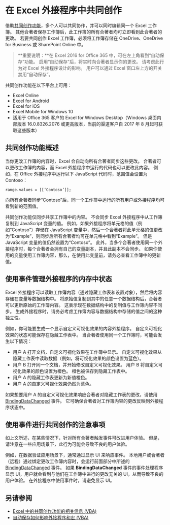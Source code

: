 # <a name="coauthoring-in-excel-add-ins"></a>在 Excel 外接程序中共同创作  

借助[共同创作功能](https://support.office.com/zh-cn/article/Collaborate-on-Excel-workbooks-at-the-same-time-with-co-authoring-7152aa8b-b791-414c-a3bb-3024e46fb104)，多个人可以共同协作，并可以同时编辑同一个 Excel 工作簿。 其他合著者保存工作簿后，此工作簿的所有合著者均可立即看到此合著者的更改。 若要共同创作 Excel 工作簿，必须将工作簿存储在 OneDrive、OneDrive for Business 或 SharePoint Online 中。

> **重要说明：**在 Excel 2016 for Office 365 中，可在左上角看到“自动保存”功能。 启用“自动保存”后，将实时向合著者显示你的更改。 请考虑此行为对 Excel 外接程序设计的影响。 用户可以通过 Excel 窗口左上方的开关禁用“自动保存”。

共同创作功能在以下平台上可用：

- Excel Online
- Excel for Android
- Excel for iOS
- Excel Mobile for Windows 10
- 适用于 Office 365 客户的 Excel for Windows Desktop（Windows 桌面内部版本 16.0.8326.2076 或更高版本，当前的渠道客户自 2017 年 8 月起可获取这些版本）

## <a name="coauthoring-overview"></a>共同创作功能概述
 
当你更改工作簿的内容时，Excel 会自动向所有合著者同步这些更改。 合著者可以更改工作簿的内容，而 Excel 外接程序中运行的代码也可以更改此内容。 例如，在 Office 外接程序中运行以下 JavaScript 代码时，范围值会设置为 Contoso：


    range.values = [[‘Contoso’]];

向所有合著者同步“Contoso”后，同一个工作簿中运行的所有用户或外接程序均可看到新的范围值。 

共同创作功能仅同步共享工作簿中的内容。 不会同步 Excel 外接程序中从工作簿复制到 JavaScript 变量的值。 例如，如果外接程序将单元格的值（例如“Contoso”）存储在 JavaScript 变量中，然后一个合著者将此单元格的值更改为“Example”，则同步后所有合著者均可在单元格中看到“Example”。 但是 JavaScript 变量的值仍然设置为“Contoso”。 此外，当多个合著者使用同一个外接程序时，每个合著者会拥有自己的变量副本，并且此副本不会同步。 如果你使用的变量使用工作簿内容，那么，在使用此变量前，请务必查看工作簿中的更新值。 

## <a name="use-events-to-manage-the-in-memory-state-of-your-add-in"></a>使用事件管理外接程序的内存中状态
 
Excel 外接程序可以读取工作簿内容（通过隐藏工作表和设置对象），然后将内容存储在变量等数据结构中。 将原始值复制到其中的任意一个数据结构后，合著者可以更新原始的工作簿内容。 这表示现在数据结构中的复制值与工作簿内容不同步。 生成外接程序时，请务必考虑工作簿内容与数据结构中存储的值之间的这种独立性。

例如，你可能要生成一个显示自定义可视化效果的内容外接程序。 自定义可视化效果的状态可能保存在隐藏工作表中。 当合著者使用同一个工作簿时，可能会发生以下情况：

- 用户 A 打开文档，自定义可视化效果在工作簿中显示。 自定义可视化效果从隐藏工作表中读取数据（例如，将可视化效果的颜色设置为蓝色）。
- 用户 B 打开同一个文档，并开始修改自定义可视化效果。 用户 B 将自定义可视化效果的颜色设置为橙色。 橙色被保存到隐藏工作表中。
- 用户 A 的隐藏工作表更新为新值橙色。
- 用户 A 的自定义可视化效果仍然为蓝色。 

如果想要用户 A 的自定义可视化效果响应合著者对隐藏工作表的更改，请使用 [BindingDataChanged](http://dev.office.com/reference/add-ins/shared/binding.bindingdatachangedevent) 事件。 它可确保合著者对工作簿内容的更改反映到外接程序状态中。

## <a name="caveats-to-using-events-with-co-authoring"></a>使用事件进行共同创作的注意事项 

如上文所述，在某些情况下，针对所有合著者触发事件可改进用户体验。 但是，请注意在一些应用场景下，此行为可能会导致不良的用户体验。 

例如，在数据验证应用场景下，通常通过显示 UI 来响应事件。 本地用户或合著者（远程）通过绑定更改工作簿内容时，会运行前面部分中所述的 [BindingDataChanged](http://dev.office.com/reference/add-ins/shared/binding.bindingdatachangedevent) 事件。 如果 **BindingDataChanged** 事件的事件处理程序显示 UI，用户就会看到与他们在工作簿中进行的更改无关的 UI，从而导致不良的用户体验。 在外接程序中使用事件时，请避免显示 UI。

## <a name="see-also"></a>另请参阅 

- [Excel 中的共同创作功能的相关信息 (VBA)](https://msdn.microsoft.com/zh-cn/vba/excel-vba/articles/about-coauthoring-in-excel) 
- [自动保存如何影响外接程序和宏 (VBA)](https://msdn.microsoft.com/zh-cn/vba/office-shared-vba/articles/how-autosave-impacts-addins-and-macros) 
